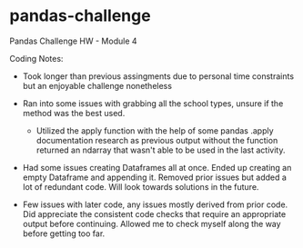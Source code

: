 # pandas-challenge
Pandas Challenge HW - Module 4

Coding Notes:
 - Took longer than previous assingments due to personal time constraints but an enjoyable challenge nonetheless

 - Ran into some issues with grabbing all the school types, unsure if the method was the best used.
    - Utilized the apply function with the help of some pandas .apply documentation research as previous output without the function returned an ndarray that wasn't able to be used in the last activity.

 - Had some issues creating Dataframes all at once. Ended up creating an empty Dataframe and appending it. Removed prior issues but added a lot of redundant code. Will look towards solutions in the future.

 - Few issues with later code, any issues mostly derived from prior code. Did appreciate the consistent code checks that require an appropriate output before continuing. Allowed me to check myself along the way before getting too far.
